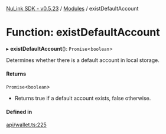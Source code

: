 [NuLink SDK - v0.5.23](../README.md) / [Modules](../modules.md) / existDefaultAccount

# Function: existDefaultAccount

▸ **existDefaultAccount**(): `Promise`<`boolean`\>

Determines whether there is a default account in local storage.

#### Returns

`Promise`<`boolean`\>

- Returns true if a default account exists, false otherwise.

#### Defined in

[api/wallet.ts:225](https://github.com/NuLink-network/nulink-sdk/blob/1365126/src/api/wallet.ts#L225)
